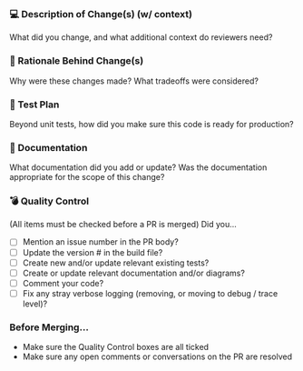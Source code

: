 ### 💻 Description of Change(s) (w/ context)
What did you change, and what additional context do reviewers need?

### 🧠 Rationale Behind Change(s)
Why were these changes made? What tradeoffs were considered?

### 📝 Test Plan
Beyond unit tests, how did you make sure this code is ready for production?

### 📜 Documentation
What documentation did you add or update? 
Was the documentation appropriate for the scope of this change?

### 💣 Quality Control
(All items must be checked before a PR is merged)
Did you…

- [ ] Mention an issue number in the PR body?
- [ ] Update the version # in the build file?
- [ ] Create new and/or update relevant existing tests?
- [ ] Create or update relevant documentation and/or diagrams?
- [ ] Comment your code?
- [ ] Fix any stray verbose logging (removing, or moving to debug / trace level)?

### Before Merging…
- Make sure the Quality Control boxes are all ticked
- Make sure any open comments or conversations on the PR are resolved
